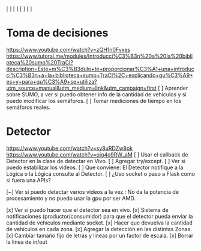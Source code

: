 [ ] 
[ ] 
[ ] 
[ ] 

# Toma de decisiones
https://www.youtube.com/watch?v=zQH1n0Fvxes
https://www.tutorai.me/modules/Introducci%C3%B3n%20a%20la%20biblioteca%20sumo%20TraCI?description=Este+m%C3%B3dulo+te+proporcionar%C3%A1+una+introducci%C3%B3n+a+la+biblioteca+sumo+TraCI%2C+explicando+qu%C3%A9+es+y+para+qu%C3%A9+se+utiliza?utm_source=manual&utm_medium=link&utm_campaign=first 
[ ] Aprender sobre SUMO, a ver si puedo obtener info de la cantidad de vehículos y si puedo modificar los semáforos.
[ ] Tomar mediciones de tiempo en los semáforos reales.

# Detector
https://www.youtube.com/watch?v=sy8uRDZw8pk
https://www.youtube.com/watch?v=oig4o9RW_aM
[ ] Usar el callback de Detector en la clase de detectar en Vivo.
[ ] Agregar try/except.
[ ] Ver si puedo estabilizar los videos.
[ ] Que conviene: El Detector notifique a la Lógica o la Lógica consulte al Detector. 
[ ] ¿Uso socket o paso a Flask como si fuera una APIs?

[~] Ver si puedo detectar varios videos a la vez.: No da la potencia de procesamiento y no puedo usar la gpu por ser AMD.

[x] Ver si puedo hacer que el detector sea en vivo.
[x] Sistema de notificaciones (productor/consumidor) para que el detector pueda enviar la cantidad de vehículos mediante socket.
[x] Hacer que devuelva la cantidad de vehículos en cada zona.
[x] Agregar la detección en las distintas Zonas.
[x] Cambiar tamaño fijo de letras y lineas por un factor de escala.
[x] Borrar la linea de in/out